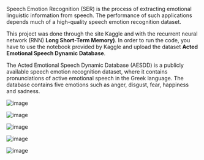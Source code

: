 Speech Emotion Recognition (SER) is the process of extracting emotional linguistic information from speech.
The performance of such applications depends much of a high-quality speech emotion recognition dataset.

This project was done through the site Kaggle and with the recurrent neural network (RNN) **Long Short-Term Memory)**.
In order to run the code, you have to use the notebook provided by Kaggle and upload the dataset **Acted Emotional Speech Dynamic Database**.

The Acted Emotional Speech Dynamic Database (AESDD) is a publicly available speech emotion recognition dataset, where it contains
pronunciations of active emotional speech in the Greek language.
The database contains five emotions such as anger, disgust, fear, happiness and sadness.

![image](https://github.com/gbekthereal/Speech-Emotion-Recognition/assets/81323878/a5a42117-9b3c-44b1-b12e-2b056ec3c373)

![image](https://github.com/gbekthereal/Speech-Emotion-Recognition/assets/81323878/96efb639-4f89-4090-82f1-44856b961ec7)

![image](https://github.com/gbekthereal/Speech-Emotion-Recognition/assets/81323878/92439cbf-c2d1-4455-bf11-736459a7f081)

![image](https://github.com/gbekthereal/Speech-Emotion-Recognition/assets/81323878/b1e5f610-62c4-4ca6-aaca-d347fd0e54de)

![image](https://github.com/gbekthereal/Speech-Emotion-Recognition/assets/81323878/64b15ca1-3569-40a4-8e1f-d40e4773fd26)
